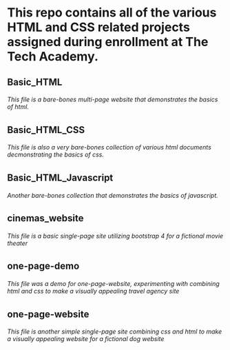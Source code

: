 # This repo contains all of the various HTML and CSS related projects assigned during enrollment at The Tech Academy.


## Basic_HTML
###### This file is a bare-bones multi-page website that demonstrates the basics of html.

## Basic_HTML_CSS
###### This file is also a very bare-bones collection of various html documents decmonstrating the basics of css.

## Basic_HTML_Javascript
###### Another bare-bones collection that demonstrates the basics of javascript.

## cinemas_website
###### This file is a basic single-page site utilizing bootstrap 4 for a fictional movie theater

## one-page-demo
###### This file was a demo for one-page-website, experimenting with combining html and css to make a visually appealing travel agency site

## one-page-website
###### This file is another simple single-page site combining css and html to make a visually appealing website for a fictional dog website
